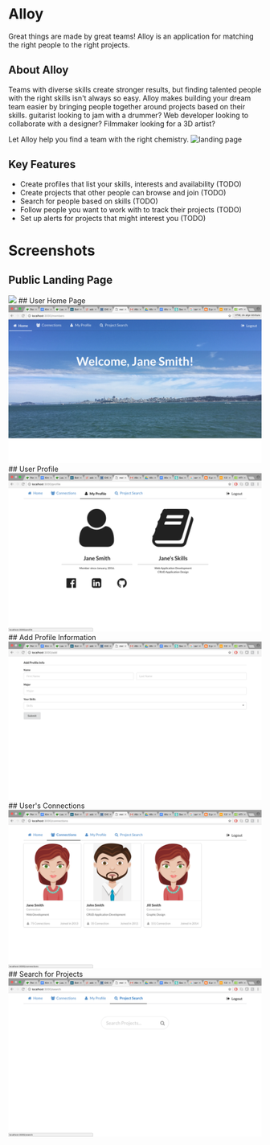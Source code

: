 # Alloy
Great things are made by great teams! Alloy is an application for matching the right people to the right projects.

## About Alloy
Teams with diverse skills create stronger results, but finding talented people with the right skills isn't always so easy. Alloy makes building your dream team easier by bringing people together around projects based on their skills. guitarist looking to jam with a drummer? Web developer looking to collaborate with a designer? Filmmaker looking for a 3D artist?

Let Alloy help you find a team with the right chemistry.
![landing page](/doc/landing-page.png)

## Key Features
* Create profiles that list your skills, interests and availability (TODO)
* Create projects that other people can browse and join (TODO)
* Search for people based on skills (TODO)
* Follow people you want to work with to track their projects (TODO)
* Set up alerts for projects that might interest you (TODO)

# Screenshots
## Public Landing Page
<img src="/doc/landing-page.png">
## User Home Page
<img src="/doc/Alloy1027UserHome.png">
## User Profile
<img src="/doc/Alloy1027UserProfile.png">
## Add Profile Information
<img src="/doc/Alloy1027AddProfileInfo.png">
## User's Connections
<img src="/doc/Alloy1027UserConnections.png">
## Search for Projects
<img src="/doc/Alloy1027SearchProjects.png">




